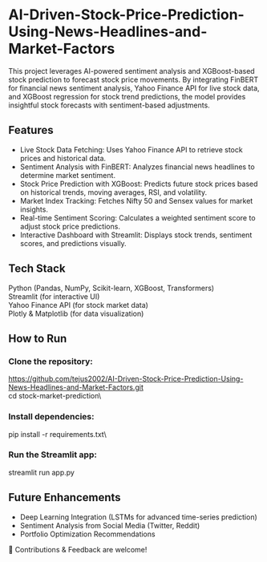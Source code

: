# AI-Driven-Stock-Price-Prediction-Using-News-Headlines-and-Market-Factors
This project leverages AI-powered sentiment analysis and XGBoost-based stock prediction to forecast stock price movements. By integrating FinBERT for financial news sentiment analysis, Yahoo Finance API for live stock data, and XGBoost regression for stock trend predictions, the model provides insightful stock forecasts with sentiment-based adjustments.

## Features
* Live Stock Data Fetching: Uses Yahoo Finance API to retrieve stock prices and historical data.
* Sentiment Analysis with FinBERT: Analyzes financial news headlines to determine market sentiment.
* Stock Price Prediction with XGBoost: Predicts future stock prices based on historical trends, moving averages, RSI, and volatility.
* Market Index Tracking: Fetches Nifty 50 and Sensex values for market insights.
* Real-time Sentiment Scoring: Calculates a weighted sentiment score to adjust stock price predictions.
* Interactive Dashboard with Streamlit: Displays stock trends, sentiment scores, and predictions visually.

## Tech Stack
Python (Pandas, NumPy, Scikit-learn, XGBoost, Transformers)\
Streamlit (for interactive UI)\
Yahoo Finance API (for stock market data)\
Plotly & Matplotlib (for data visualization)

## How to Run
### Clone the repository:
https://github.com/tejus2002/AI-Driven-Stock-Price-Prediction-Using-News-Headlines-and-Market-Factors.git<br/>
cd stock-market-prediction\
### Install dependencies:
pip install -r requirements.txt\
### Run the Streamlit app:
streamlit run app.py

## Future Enhancements
* Deep Learning Integration (LSTMs for advanced time-series prediction)
* Sentiment Analysis from Social Media (Twitter, Reddit)
* Portfolio Optimization Recommendations

🚀 Contributions & Feedback are welcome!
